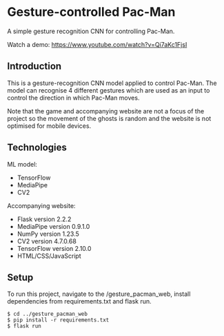 # Gesture-controlled Pac-Man

A simple gesture recognition CNN for controlling Pac-Man.

Watch a demo: https://www.youtube.com/watch?v=Qi7aKc1FjsI

## Introduction

This is a gesture-recognition CNN model applied to control Pac-Man. The model can recognise 4 different gestures which are used as an input to control the direction in which Pac-Man moves. 

Note that the game and accompanying website are not a focus of the project so the movement of the ghosts is random and the website is not optimised for mobile devices.

## Technologies

ML model:
* TensorFlow
* MediaPipe
* CV2

Accompanying website:
* Flask version 2.2.2
* MediaPipe version 0.9.1.0
* NumPy version 1.23.5
* CV2 version 4.7.0.68
* TensorFlow version 2.10.0
* HTML/CSS/JavaScript


## Setup
To run this project, navigate to the /gesture_pacman_web, install dependencies from requirements.txt and flask run.

```
$ cd ../gesture_pacman_web
$ pip install -r requirements.txt
$ flask run
```
